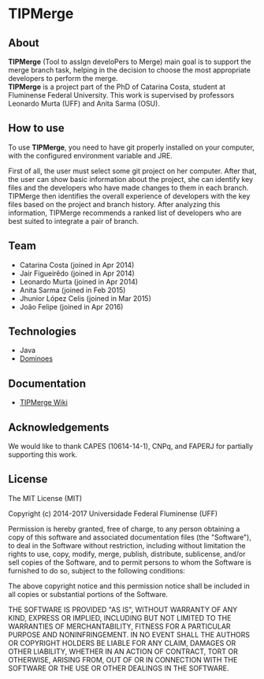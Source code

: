 # TIPMerge

## About
**TIPMerge** (Tool to assIgn  develoPers to Merge) main goal is to support the merge branch task, helping in the decision to choose the most appropriate developers to perform the merge.<br />
**TIPMerge** is a project part of the PhD of Catarina Costa, student at Fluminense Federal University. This work is supervised by professors Leonardo Murta (UFF) and Anita Sarma (OSU).

## How to use
To use **TIPMerge**, you need to have git properly installed on your computer, with the configured environment variable and JRE.

First of all, the user must select some git project on her computer. After that, the user can show basic information about the project, she can identify key files and the developers who have made changes to them in each branch. TIPMerge then identifies the overall experience of developers with the key files based on the project and branch history. After analyzing this information, TIPMerge recommends a ranked list of developers who are best suited to integrate a pair of branch.

## Team
- Catarina Costa (joined in Apr 2014) 
- Jair Figueirêdo (joined in Apr 2014) 
- Leonardo Murta (joined in Apr 2014) 
- Anita Sarma (joined in Feb 2015) 
- Jhunior López Celis (joined in Mar 2015) 
- João Felipe (joined in Apr 2016) 
	
## Technologies
- Java
- [Dominoes](https://github.com/gems-uff/dominoes)

## Documentation
- [TIPMerge Wiki](https://github.com/gems-uff/tipmerge/wiki)

## Acknowledgements
We would like to thank CAPES (10614-14-1), CNPq, and FAPERJ for partially supporting this work.

## License
The MIT License (MIT)

Copyright (c) 2014-2017 Universidade Federal Fluminense (UFF)

Permission is hereby granted, free of charge, to any person obtaining a copy of this software and associated documentation files (the "Software"), to deal in the Software without restriction, including without limitation the rights to use, copy, modify, merge, publish, distribute, sublicense, and/or sell copies of the Software, and to permit persons to whom the Software is furnished to do so, subject to the following conditions:

The above copyright notice and this permission notice shall be included in all copies or substantial portions of the Software.

THE SOFTWARE IS PROVIDED "AS IS", WITHOUT WARRANTY OF ANY KIND, EXPRESS OR IMPLIED, INCLUDING BUT NOT LIMITED TO THE WARRANTIES OF MERCHANTABILITY, FITNESS FOR A PARTICULAR PURPOSE AND NONINFRINGEMENT. IN NO EVENT SHALL THE AUTHORS OR COPYRIGHT HOLDERS BE LIABLE FOR ANY CLAIM, DAMAGES OR OTHER LIABILITY, WHETHER IN AN ACTION OF CONTRACT, TORT OR OTHERWISE, ARISING FROM, OUT OF OR IN CONNECTION WITH THE SOFTWARE OR THE USE OR OTHER DEALINGS IN THE SOFTWARE.
